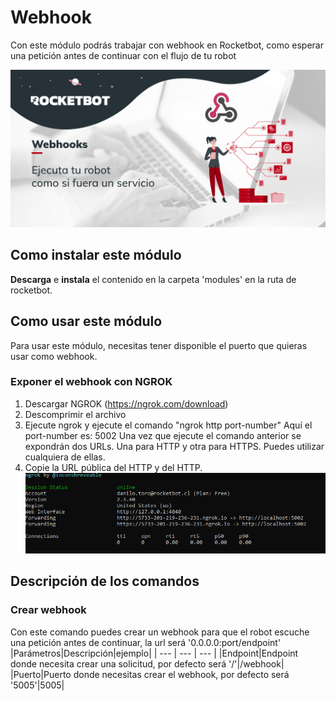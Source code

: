 
# Webhook
  
Con este módulo podrás trabajar con webhook en Rocketbot, como esperar una petición antes de continuar con el flujo de 
tu robot  
  
![banner](/docs/imgs/Banner_Webhook.png)
## Como instalar este módulo
  
__Descarga__ e __instala__ el contenido en la carpeta 'modules' en la ruta de rocketbot.  




## Como usar este módulo
Para usar este módulo, necesitas tener disponible el puerto que quieras usar como webhook.


### Exponer el webhook con NGROK
1. Descargar NGROK (https://ngrok.com/download)
2. Descomprimir el archivo
3. Ejecute 
ngrok y ejecute el comando "ngrok http port-number" Aquí el port-number es: 5002
Una vez que ejecute el comando anterior
 se expondrán dos URLs. Una para HTTP y otra para HTTPS. Puedes utilizar cualquiera de ellas.
4. Copie la URL pública 
del HTTP y del HTTP.
![NGROK](imgs/ngrok.png)


## Descripción de los comandos

### Crear webhook
  
Con este comando puedes crear un webhook para que el robot escuche una petición antes de continuar, la url será 
'0.0.0.0:port/endpoint'
|Parámetros|Descripción|ejemplo|
| --- | --- | --- |
|Endpoint|Endpoint donde necesita crear una solicitud, por defecto será '/'|/webhook|
|Puerto|Puerto donde necesitas crear el webhook, por defecto será '5005'|5005|
